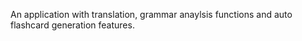 An application with translation, grammar anaylsis functions and auto flashcard generation features.
